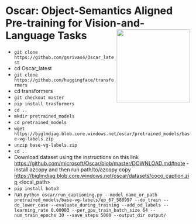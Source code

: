 # Oscar: Object-Semantics Aligned Pre-training for Vision-and-Language Tasks    <img src="docs/oscar_logo.png" width="200" align="right"> 

* `git clone https://github.com/gsrivas4/Oscar_latest`
* cd Oscar_latest
* `git clone https://github.com/huggingface/transformers`
* cd transformers
* `git checkout master`
* `pip install trasformers`
* `cd ..`
* `mkdir pretrained_models`
* `cd pretrained_models`
* `wget https://biglmdiag.blob.core.windows.net/oscar/pretrained_models/base-vg-labels.zip`
* `unzip base-vg-labels.zip`
* `cd ..`
* Download dataset using the instructions on this link https://github.com/microsoft/Oscar/blob/master/DOWNLOAD.md#note - install azcopy and then run path/to/azcopy copy https://biglmdiag.blob.core.windows.net/oscar/datasets/coco_caption.zip <local_path>
* `pip install boto3`
* run `python oscar/run_captioning.py --model_name_or_path pretrained_models/base-vg-labels/ep_67_588997 --do_train --do_lower_case --evaluate_during_training --add_od_labels --learning_rate 0.00003 --per_gpu_train_batch_size 64 --num_train_epochs 30 --save_steps 5000 --output_dir output/`


